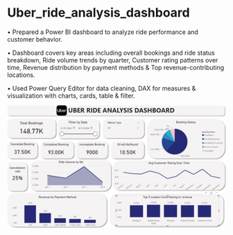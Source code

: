 # Uber_ride_analysis_dashboard

•	Prepared a Power BI dashboard to analyze ride performance and customer behavior.

•	Dashboard covers key areas including overall bookings and ride status breakdown, Ride volume trends by quarter, Customer rating patterns over time, 
Revenue distribution by payment methods & Top revenue-contributing locations.

•	Used Power Query Editor for data cleaning, DAX for measures & visualization with charts, cards, table & filter.


![image alt](https://github.com/arshadbu15/Uber_ride_analysis_dashboard/blob/main/WhatsApp%20Image%202025-09-14%20at%201.06.50%20AM..jpeg)
